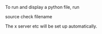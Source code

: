 
To run and display a python file, run 

source check filename

The x server etc will be set up automatically.


